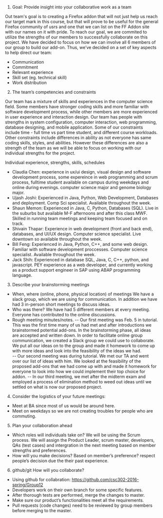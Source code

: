1. Goal: Provide insight into your collaborative work as a team

  Out team's goal is to creating a Firefox addon that will not just help us reach our target mark in this course, but that will prove to be useful for the general Firefox community of usrs and one that we can list on the FF Addon site with our names on it with pride. To reach our goal, we are commited to utilize the strengths of our members to successfully collaborate on this project. We have decided to focus on how we can involve all 6 members of our group to build our add-on. Thus, we’ve decided on a set of key aspects to help direct our team:
  - Communication
  - Commitment
  - Relevant experience
  - Skill set (eg. technical skill)
  - Work distribution

2. The team’s competencies and constraints

Our team has a mixture of skills and experiences in the computer science field. Some members have stronger coding skills and more familiar with software development process, while other members are more experienced in user experience and interaction design. Our team has people with strengths in system configuration, computer interaction, web programming, database designing, and mobile application. Some of our constraints include time - full time vs part time student, and different course workloads. Other constraints include differences in ability as not everyone has same coding skills, styles, and abilities. However these differences are also a strength of the team as we will be able to focus on working with our individual strengths for the project.
  
Individual experience, strengths, skills, schedules
  - Claudia Chen: experience in ux/ui design, visual design and software development process, some expereince in web programming and scrum process, fulltime student available on campus during weekdays and online during evenings. computer science major and genome biology major.
  - Ujash Joshi: Experienced in Java, Python, Web Development, Databases and deployment. Comp Sci specialist. Available throughout the week.
  - Shaun Memon: Experienced in Java, C, Python, Databases (SQL). Live in the suburbs but available M-F afternoons and after this class MWF. Skilled in running team meetings and keeping team focused and on track. 
  - Shivain Thapar: Experience in web development (front and back end), databases, and UI/UX design. Computer science specialist. Live downtown so available throughout the week. 
  - Bill Feng: Experienced in Java, Python, C++, and some web design. Familiar with software development proccesses. Computer science specialist. Available throughout the week.
  - Jack Shih: Experienced in database SQL, Java, C, C++, python, and javascript. PEY experience as a web developer, and currently working as a product support engineer in SAP using ABAP programming language.

3. Describe your brainstorming meetings
  - When, where (online, phone, physical location) of meetings
  We have a slack group, which we are using for communication. In addition we have had 3 in-person short meetings to discuss ideas.
  - Who was there?
  We have had 5 different members at every meeting. Everyone has contributed to the online discussions.
  - Rough meeting minutes/notes.
  -- Our first meeting was Feb. 5 in tutorial. This was the first time many of us had met and after introductions we brainstormed potential add-ons. In the brainstorming phase, all ideas are accepted and written down. In order to facilitate online group communication, we created a Slack group we could use to collaborate. We put all our ideas on to the group and made it homework to come up with more ideas and look into the feasibility of the ideas we had.  
  -- Our second meeting was during tutorial. We met our TA and went over our list of ideas with him. We looked at the feasibility of the proposed add-ons that we had come up with and made it homework for everyone to look into how we could implement their top choice for addon.
  -- In our third meeting, we met after the midterm exam and employed a process of elimination method to weed out ideas until we settled on what is now our proposed project. 


4. Consider the logistics of  your future meetings:
  - Meet at BA since most of us would be around here.
  - Meet on weekdays so we are not creating troubles for people who are commuting.

5. Plan your collaboration ahead
  - Which roles will individuals take on?
  We will be using the Scrum process. We will assign the Product Leader, scrum master, developers, QAs (test cases) and intergration in the next meeting based on member strengths and preferences.
  - How will you make decisions?
  Based on member’s preference? respect people’s decision due the their past experience.

6. github/git How will you collaborate?
  - Using github for collabration: https://github.com/csc302-2016-spring/Group12
  - Developers work on their own branch for some specific features.
  - After thorough tests are performed, merge the changes to master.
  - Make sure our product’s functionalities meet all the requirements.
  - Pull requests (code changes) need to be reviewed by group members before merging to the master.

